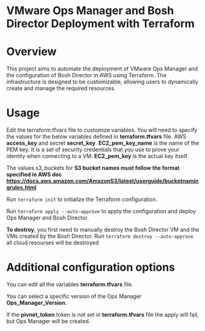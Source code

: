 # VMware Ops Manager and Bosh Director Deployment with Terraform
# Overview
This project aims to automate the deployment of VMware Ops Manager and the configuration of Bosh Director in AWS using Terraform. The infrastructure is designed to be customizable, allowing users to dynamically create and manage the required resources.

# Usage
Edit the terraform.tfvars file to customize variables.
You will need to specify the values for the below variables defined in **terraform.tfvars** file. 
AWS **access_key** and secret **secret_key**.
**EC2_pem_key_name** is the name of the PEM key. It is a set of security credentials that you use to prove your identity when connecting to a VM.
**EC2_pem_key** is the actual key itself. 

The values s3_buckets for **S3 bucket names must follow the format specified in AWS doc https://docs.aws.amazon.com/AmazonS3/latest/userguide/bucketnamingrules.html**

Run `terraform init` to initialize the Terraform configuration.

Run `terraform apply --auto-approve` to apply the configuration and deploy Ops Manager and Bosh Director.

**To destroy**, you first need to manually destroy the Bosh Director VM and the VMs created by the Bosh Director.
Run `terraform destroy --auto-approve` all cloud resourses will be destroyed

# Additional configuration options
You can edit all the variables **terraform.tfvars** file.

You can select a specific version of the Ops Manager **Ops_Manager_Version**. 

If the **pivnet_token** token is not set in **terraform.tfvars** file the apply will fail, but Ops Manager will be created.
